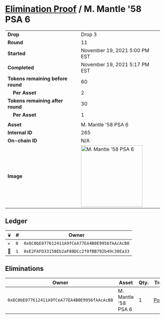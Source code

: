 # [Elimination Proof](./readme.md) / M. Mantle &#039;58 PSA 6

|||
|---|---|
| **Drop** | Drop 3 |
| **Round** | 11 |
| **Started** | November 19, 2021 5:00 PM EST |
| **Completed** | November 19, 2021 5:17 PM EST |
| **Tokens remaining before round** | 60 |
| **&nbsp;&nbsp;&nbsp;&nbsp;Per Asset** | 2 |
| **Tokens remaining after round** | 30 |
| **&nbsp;&nbsp;&nbsp;&nbsp;Per Asset** | 1 |
| | |
| **Asset** | M. Mantle &#039;58 PSA 6 |
| **Internal ID** | 265 |
| **On-chain ID** | N/A |
| **Image** | <img src="https://tcdn.blokpax.com/94d9199b-dc5b-4b43-adf8-582fa1f5e70d/23f4d9b3650b3dd07d1f0f77e6ae6edde1326ed15ce6825ce421a02fb03d1abe.jpg" height="200" alt="M. Mantle &#039;58 PSA 6" /> |

## Ledger

| 💀 | # | Owner |
| --- | --- | --- |
| 💀 | `0` | `0x6C0bE077612411A9fCeA77EA4B0E9956fAAcAcB8` |
| 👑 | `1` | `0xE2FAFD33158Eb2aF88DCc2f0fBB792b49c30Ea33` |


## Eliminations

| Owner | Asset | Qty. | Transaction |
| --- | --- | --- | --- |
| `0x6C0bE077612411A9fCeA77EA4B0E9956fAAcAcB8` | M. Mantle '58 PSA 6 | 1 | [Polygonscan](https://polygonscan.com/tx/0xd417f917d355790a2f69dfa9ed0060e9779d3f2e48e55e9152435ec4d6fc144e) |
